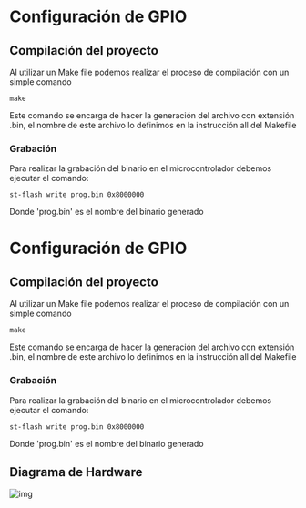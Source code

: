 

# Configuración de GPIO
## Compilación del proyecto
Al utilizar un Make file podemos realizar el proceso de compilación con un simple comando

    make
Este comando se encarga de hacer la generación del archivo con extensión .bin, el nombre de este archivo lo definimos en la instrucción all del Makefile

### Grabación
Para realizar la grabación del binario en el microcontrolador debemos ejecutar el comando:

    st-flash write prog.bin 0x8000000

Donde 'prog.bin' es el nombre del binario generado


# Configuración de GPIO
## Compilación del proyecto
Al utilizar un Make file podemos realizar el proceso de compilación con un simple comando

    make
Este comando se encarga de hacer la generación del archivo con extensión .bin, el nombre de este archivo lo definimos en la instrucción all del Makefile

### Grabación
Para realizar la grabación del binario en el microcontrolador debemos ejecutar el comando:

    st-flash write prog.bin 0x8000000

Donde 'prog.bin' es el nombre del binario generado

## Diagrama de Hardware

![img](https://i.ibb.co/2MvHhdV/P4-Ejemplo-de-diagrama-esquem-tico.png[/img][/url])
